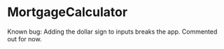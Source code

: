 # MortgageCalculator
Known bug: Adding the dollar sign to inputs breaks the app. Commented out for now.
